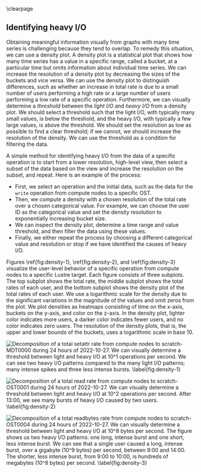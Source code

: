 \clearpage

## Identifying heavy I/O
<!-- TODO: add motivation, repeat what is in the Section -->
Obtaining meaningful information visually from graphs with many time series is challenging because they tend to overlap.
To remedy this situation, we can use a density plot.
A density plot is a statistical plot that shows how many time series has a value in a specific range, called a bucket, at a particular time but omits information about individual time series.
We can increase the resolution of a density plot by decreasing the sizes of the buckets and vice versa.
We can use the density plot to distinguish differences, such as whether an increase in total rate is due to a small number of users performing a high rate or a large number of users performing a low rate of a specific operation.
Furthermore, we can visually determine a *threshold* between the *light I/O* and *heavy I/O* from a density plot.
We should select a threshold such that the light I/O, with typically many small values, is below the threshold, and the heavy I/O, with typically a few large values, is above the threshold.
We should set the resolution as low as possible to find a clear threshold; if we cannot, we should increase the resolution of the density.
We can use the threshold as a condition for filtering the data.

<!-- General idea behind the data analysis -->
A simple method for identifying heavy I/O from the data of a specific operation is to start from a lower resolution, high-level view, then select a subset of the data based on the view and increase the resolution on the subset, and repeat.
Here is an example of the process:

* First, we select an operation and the initial data, such as the data for the `write` operation from compute nodes to a specific OST.
* Then, we compute a density with a chosen resolution of the total rate over a chosen categorical value.
For example, we can choose the user ID as the categorical value and set the density resolution to exponentially increasing bucket size.
* We can inspect the density plot, determine a time range and value threshold, and then filter the data using these values.
* Finally, we either repeat the process by choosing a different categorical value and resolution or stop if we have identified the causes of heavy I/O.

<!-- TODO: explain how figures relate to the above process -->
Figures \ref{fig:density-1}, \ref{fig:density-2}, and \ref{fig:density-3} visualize the user-level behavior of a specific operation from compute nodes to a specific Lustre target.
Each figure consists of three subplots.
The top subplot shows the total rate, the middle subplot shows the total rates of each user, and the bottom subplot shows the density plot of the total rates of each user.
We use a logarithmic scale for the density due to the significant variations in the magnitude of the values and omit zeros from the plot.
We plot densities as heatmaps consisting of time on the x-axis, buckets on the y-axis, and color on the z-axis.
In the density plot, lighter color indicates more users, a darker color indicates fewer users, and no color indicates zero users.
The resolution of the density plots, that is, the upper and lower bounds of the buckets, uses a logarithmic scale in base $10.$

<!--
We can also see general usage trends.
The base load mostly stays the same, although a few more users perform read operations from around 7.00 to 17.00 UTC, corresponding to daytime in Finland (10.00 to 20.00).
We can perform a similar analysis based on job ID or node name.
-->

![
Decomposition of a total `setattr` rate from compute nodes to `scratch-MDT0000` during 24 hours of 2022-10-27.
We can visually determine a threshold between light and heavy I/O at $10^1$ operations per second.
We can see two heavy I/O patterns compared to the many light I/O patterns; many intense spikes and three less intense bursts.
\label{fig:density-1}
](figures/2022-10-27_mdt0000_compute_setattr.svg)

![
Decomposition of a total `read` rate from compute nodes to `scratch-OST0001` during 24 hours of 2022-10-27.
We can visually determine a threshold between light and heavy I/O at $10^2$ operations per second.
After 13:00, we see many bursts of heavy I/O caused by two users.
\label{fig:density-2}
](figures/2022-10-27_ost0001_compute_read.svg)

![
Decomposition of a total `readbytes` rate from compute nodes to `scratch-OST0004` during 24 hours of 2022-10-27.
We can visually determine a threshold between light and heavy I/O at $10^8$ bytes per second.
The figure shows us two heavy I/O patterns: one long, intense burst and one short, less intense burst.
We can see that a single user caused a long, intense burst, over a gigabyte ($10^9$ bytes) per second, between 9:00 and 14:00.
The shorter, less intense burst, from 9:00 to 10:00, is hundreds of megabytes ($10^8$ bytes) per second.
\label{fig:density-3}
](figures/2022-10-27_ost0004_compute_readbytes.svg)

